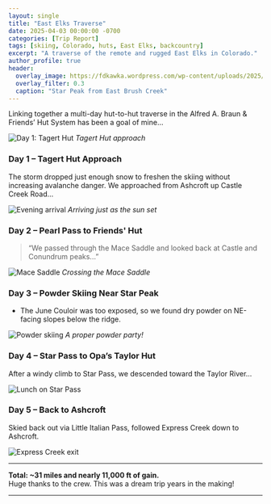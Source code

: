 ```yaml
---
layout: single
title: "East Elks Traverse"
date: 2025-04-03 00:00:00 -0700
categories: [Trip Report]
tags: [skiing, Colorado, huts, East Elks, backcountry]
excerpt: "A traverse of the remote and rugged East Elks in Colorado."
author_profile: true
header:
  overlay_image: https://fdkawka.wordpress.com/wp-content/uploads/2025/05/img_0730.jpg
  overlay_filter: 0.3
  caption: "Star Peak from East Brush Creek"
---
```


Linking together a multi-day hut-to-hut traverse in the Alfred A. Braun & Friends’ Hut System has been a goal of mine...

![Day 1: Tagert Hut](https://fdkawka.wordpress.com/wp-content/uploads/2025/04/img_8980.jpg)
*Tagert Hut approach*

### Day 1 – Tagert Hut Approach

The storm dropped just enough snow to freshen the skiing without increasing avalanche danger. We approached from Ashcroft up Castle Creek Road...

![Evening arrival](https://fdkawka.wordpress.com/wp-content/uploads/2025/04/img_0222.jpg)
*Arriving just as the sun set*

### Day 2 – Pearl Pass to Friends' Hut

> “We passed through the Mace Saddle and looked back at Castle and Conundrum peaks...”

![Mace Saddle](https://fdkawka.wordpress.com/wp-content/uploads/2025/05/img_4588.jpeg)
*Crossing the Mace Saddle*

### Day 3 – Powder Skiing Near Star Peak

* The June Couloir was too exposed, so we found dry powder on NE-facing slopes below the ridge.

![Powder skiing](https://fdkawka.wordpress.com/wp-content/uploads/2025/05/img_9015.jpg)
*A proper powder party!*

### Day 4 – Star Pass to Opa’s Taylor Hut

After a windy climb to Star Pass, we descended toward the Taylor River...

![Lunch on Star Pass](https://fdkawka.wordpress.com/wp-content/uploads/2025/04/img_3338-1.jpg)

### Day 5 – Back to Ashcroft

Skied back out via Little Italian Pass, followed Express Creek down to Ashcroft.

![Express Creek exit](https://fdkawka.wordpress.com/wp-content/uploads/2025/04/img_3392.jpg)

---

**Total: ~31 miles and nearly 11,000 ft of gain.**  
Huge thanks to the crew. This was a dream trip years in the making!

---
